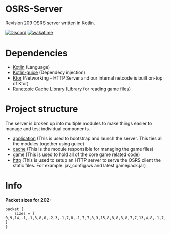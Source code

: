 # OSRS-Server

Revision 209 OSRS server written in Kotlin.

[![Discord](https://img.shields.io/discord/212385463418355713?color=%237289DA&logo=Discord&logoColor=%237289DA)](https://discord.gg/3scgBkrfMG)
[![wakatime](https://wakatime.com/badge/user/00b793fe-9bcc-4e7a-88c2-7c1879c548ce/project/ed70e7ef-2223-4791-91ae-3c27fa5f8c89.svg)](https://wakatime.com/badge/user/00b793fe-9bcc-4e7a-88c2-7c1879c548ce/project/ed70e7ef-2223-4791-91ae-3c27fa5f8c89)
# Dependencies
- [Kotlin](https://kotlinlang.org/docs/home.html) (Language)
- [Kotlin-guice](https://github.com/misfitlabsdev/kotlin-guice) (Dependecy injection)
- [Ktor](https://ktor.io/) (Networking - HTTP Server and our internal netcode is built on-top of Ktor)
- [Runetopic Cache Library](https://github.com/runetopic/cache-lib) (Library for reading game files)

# Project structure

The server is broken up into multiple modules to make things easier to manage and test individual components.

- [application](/application) (This is used to bootstrap and launch the server. This ties all the modules together using guice)
- [cache](/) (This is the module responsible for managing the game files)
- [game](/game) (This is used to hold all of the core game related code)
- [http](/http) (This is used to setup an HTTP server to serve the OSRS client the static files. For example: jav_config.ws and latest gamepack.jar)

# Info

**Packet sizes for 202:**
```
packet {
    sizes = [ 0,9,14,-1,-1,3,8,0,-2,3,-1,7,8,-1,7,7,8,3,15,8,8,8,8,8,7,7,13,4,8,-1,7,3,7,4,-1,-1,4,8,-2,1,-1,-1,3,2,6,3,0,8,15,-1,3,5,8,4,15,6,3,16,16,8,-1,3,7,-1,8,8,-1,3,8,-2,6,3,11,-1,8,-1,-1,8,-1,-1,11,8,7,3,15,2,9,2,0,-1,4,8,3,7,-1,-1,-1,0,-1,2,2,10,3,16,11,7,11,22 ]
}
```
